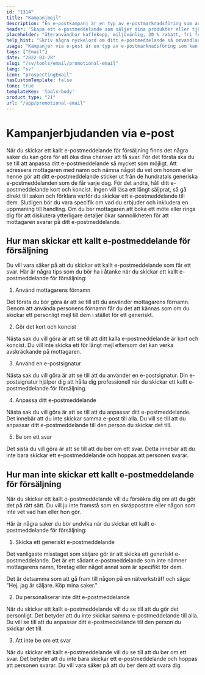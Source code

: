 ```yaml
---
id: "1314"
title: "Kampanjmejl"
description: "En e-postkampanj är en typ av e-postmarknadsföring som används för att marknadsföra produkter eller tjänster. E-postkampanjer skickas ofta till en lista med prenumeranter och kan användas för att marknadsföra försäljning, evenemang eller nya produkter. E-postkampanjer kan också användas för att bygga upp relationer med kunder eller för att odla lojalitet."
header: "Skapa ett e-postmeddelande som säljer dina produkter eller tjänster."
placeholder: "återanvändbar kaffekopp, miljövänlig, 20 % rabatt, fri frakt"
help_hint: "Skriv några nyckelord om ditt e-postmeddelande så omvandlar vi det till ett kampanjmeddelande."
usage: "Kampanjer via e-post är en typ av e-postmarknadsföring som kan användas för att marknadsföra försäljning, evenemang eller nya produkter. Följande generator kan hjälpa dig att utforma och brainstromera ett kampanjmejl som är nära kopplat till ditt varumärke."
tags: ["Email"]
date: "2022-03-28"
slug: "/sv/tools/email/promotional-email"
lang: "sv"
icon: "prospectingEmail"
hasCustomTemplate: false
tone: true
templateKey: 'tools-body'
product_type: "21"
url: "/app/promotional-email"
---
```


# Kampanjerbjudanden via e-post

När du skickar ett kallt e-postmeddelande för försäljning finns det några saker du kan göra för att öka dina chanser att få svar. För det första ska du se till att anpassa ditt e-postmeddelande så mycket som möjligt. Att adressera mottagaren med namn och nämna något du vet om honom eller henne gör att ditt e-postmeddelande sticker ut från de hundratals generiska e-postmeddelanden som de får varje dag. För det andra, håll ditt e-postmeddelande kort och koncist. Ingen vill läsa ett långt säljprat, så gå direkt till saken och förklara varför du skickar ett e-postmeddelande till dem. Slutligen bör du vara specifik om vad du erbjuder och inkludera en uppmaning till handling. Om du ber mottagaren att boka ett möte eller ringa dig för att diskutera ytterligare detaljer ökar sannolikheten för att mottagaren svarar på ditt e-postmeddelande.

## Hur man skickar ett kallt e-postmeddelande för försäljning

Du vill vara säker på att du skickar ett kallt e-postmeddelande som får ett svar. Här är några tips som du bör ha i åtanke när du skickar ett kallt e-postmeddelande för försäljning:

1. Använd mottagarens förnamn

Det första du bör göra är att se till att du använder mottagarens förnamn. Genom att använda personens förnamn får du det att kännas som om du skickar ett personligt mejl till dem i stället för ett generiskt.

2. Gör det kort och koncist

Nästa sak du vill göra är att se till att ditt kalla e-postmeddelande är kort och koncist. Du vill inte skicka ett för långt mejl eftersom det kan verka avskräckande på mottagaren.

3. Använd en e-postsignatur

Nästa sak du vill göra är att se till att du använder en e-postsignatur. Din e-postsignatur hjälper dig att hålla dig professionell när du skickar ett kallt e-postmeddelande för försäljning.

4. Anpassa ditt e-postmeddelande

Nästa sak du vill göra är att se till att du anpassar ditt e-postmeddelande. Det innebär att du inte skickar samma e-post till alla. Du vill se till att du anpassar ditt e-postmeddelande till den person du skickar det till.

5. Be om ett svar

Det sista du vill göra är att se till att du ber om ett svar. Detta innebär att du inte bara skickar ett e-postmeddelande och hoppas att personen svarar.

## Hur man inte skickar ett kallt e-postmeddelande för försäljning

När du skickar ett kallt e-postmeddelande vill du försäkra dig om att du gör det på rätt sätt. Du vill ju inte framstå som en skräppostare eller någon som inte vet vad han eller hon gör.

Här är några saker du bör undvika när du skickar ett kallt e-postmeddelande för försäljning:

1. Skicka ett generiskt e-postmeddelande

Det vanligaste misstaget som säljare gör är att skicka ett generiskt e-postmeddelande. Det är ett sådant e-postmeddelande som inte nämner mottagarens namn, företag eller något annat som är specifikt för dem.

Det är detsamma som att gå fram till någon på en nätverksträff och säga: "Hej, jag är säljare. Köp mina saker."

2. Du personaliserar inte ditt e-postmeddelande

När du skickar ett kallt e-postmeddelande vill du se till att du gör det personligt. Det betyder att du inte skickar samma e-postmeddelande till alla. Du vill se till att du anpassar ditt e-postmeddelande till den person du skickar det till.

3. Att inte be om ett svar

När du skickar ett kallt e-postmeddelande vill du se till att du ber om ett svar. Det betyder att du inte bara skickar ett e-postmeddelande och hoppas att personen svarar. Du vill vara säker på att du ber dem att svara dig.
